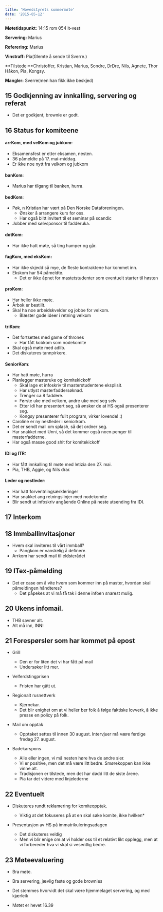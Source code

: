 ```yaml
---
title: 'Hovedstyrets sommermøte'
date: '2015-05-12'
---
```


**Møtetidspunkt:** 14:15 rom 054 it-vest

**Servering:** Marius

**Referering:**  Marius

**Vinstraff:**  Pia(Glemte å sende til Sverre.)

**Tilstede:**Christoffer, Kristian, Marius, Sondre, DrDre, Nils, Agnete, Thor Håkon, Pia, Kongsy.

**Mangler:** Sverre(men han fikk ikke beskjed)

## 15 Godkjenning av innkalling, servering og referat  

* Det er godkjent, brownie er godt. 

## 16 Status for komiteene

#### arrKom, med velKom og jubkom:  

* Eksamensfest er etter eksamen, nesten.
* 36 påmeldte på 17. mai-middag.
* Er ikke noe nytt fra velkom og jubkom


#### banKom:   

* Marius har tilgang til banken, hurra.


#### bedKom:   

* Pøk, n Kristian har vært på Den Norske Dataforeningen.
     * Ønsker å arrangere kurs for oss.
     * Har også blitt invitert til et seminar på scandic
* Jobber med sølvsponsor til fadderuka. 


#### dotKom:   

* Har ikke hatt møte, så ting humper og går. 

#### fagKom, med eksKom:    

* Har ikke skjedd så mye, de fleste kontraktene har kommet inn.
* Ekskom har 54 påmeldte. 
     * Det er ikke åpnet for mastetstudenter som eventuelt starter til høsten

#### proKom:    

* Har heller ikke møte.
* Årbok er bestillt.
* Skal ha noe arbeidskvelder og jobbe for velkom.
     * Blæster gode ideer i retning velkom

#### triKom:   

* Det fortsettes med game of thrones
     * Har fått kobkom som nodekomite
* Skal også møte med adlib.
* Det diskuteres tannpirkere. 

#### SeniorKom:  

* Har hatt møte, hurra
* Planlegger masteruke og komitekickoff
     * Skal lage et infoskriv til masterstudentene eksplisit.
     * Har utlyst masterfaddersøknad.
     * Trenger ca 8 faddere. 
     * Første uke med velkom, andre uke med seg selv
     * Etter idi har presentert seg, så ønsker de at HS også presenterer seg. 
     * Kongsy presenterer fullt program, virker lovende! :)
* Caroline er ny nestleder i seniorkom.
* Det er sendt mail om splash, så det ordner seg. 
* Har snakket med Unni, så det kommer også noen penger til masterfadderne. 
* Har også masse good shit for komitekickoff 


#### IDI og ITR:    

* Har fått innkalling til møte med letizia den 27. mai.
* Pia, THB, Aggie, og Nils drar.

#### Leder og nestleder: 

* Har hatt forventningsærkleringer
* Har snakket ang retningslinjer med nodekomite
* Blir sendt ut infoskriv angående Online på neste utsending fra IDI.

## 17 Interkom

## 18 Immballinvitasjoner 

* Hvem skal inviteres til vårt immball?
	* Pangkom er vanskelig å definere. 
* Arrkom har sendt mail til eldsterådet
 
## 19 ITex-påmelding

* Det er case om å vite hvem som kommer inn på master, hvordan skal påmeldingen håndteres?
	* Det påpekes at vi må få tak i denne infoen snarest mulig. 

## 20 Ukens infomail.  

* THB savner alt. 
* Alt må inn, INN!

## 21 Forespørsler som har kommet på epost  

* Grill
	* Den er for liten det vi har fått på mail
	* Undersøker litt mer. 

* Velferdstingprisen
	* Fristen har gått ut. 

* Regionalt rusnettverk
	* Kjernekar. 
	* Det blir enighet om at vi heller ber folk å følge faktiske lovverk, å ikke presse en policy på folk. 

* Mail om opptak
	* Opptaket settes til innen 30 august. Intervjuer må være ferdige fredag 27. august. 

* Badekarspons
	* Alle eller ingen, vi må nesten høre hva de andre sier. 
	* Vi er positive, men det må være litt bedre. Smørekoppen kan ikke vinne alt. 
	* Tradisjonen er tilstede, men det har dødd litt de siste årene. 
	* Pia tar det videre med linjelederne

## 22 Eventuelt  

* Diskuteres rundt reklamering for komiteopptak.
	* Viktig at det fokuseres på at en skal søke komite, ikke hvilken*

* Presentasjon av HS på immatrikuleringsadagen
	* Det diskuteres veldig
	* Men vi blir enige om at vi holder oss til et relativt likt opplegg, men at vi forbereder hva vi skal si vesentlig bedre. 




## 23 Møteevaluering 

* Bra møte.  
* Bra servering, jævlig faste og gode brownies
* Det stemmes hvorvidt det skal være hjemmelaget servering, og med kjærleik
	
 
* Møtet er hevet 16.39

